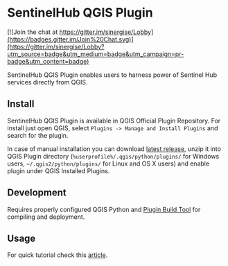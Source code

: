 # SentinelHub QGIS Plugin
[![Join the chat at https://gitter.im/sinergise/Lobby](https://badges.gitter.im/Join%20Chat.svg)](https://gitter.im/sinergise/Lobby?utm_source=badge&utm_medium=badge&utm_campaign=pr-badge&utm_content=badge)

SentinelHub QGIS Plugin enables users to harness power of Sentinel Hub services directly from QGIS.

## Install

SentinelHub QGIS Plugin is available in QGIS Official Plugin Repository. For install just open QGIS, select `Plugins -> Manage and Install Plugins` and search for the plugin.

In case of manual installation you can download [latest release](https://github.com/sinergise/qgis_sentinel_hub/releases/latest), unzip it into QGIS Plugin directory (`%userprofile%/.qgis/python/plugins/` for Windows users, `~/.qgis2/python/plugins/` for Linux and OS X users) and enable plugin under QGIS Installed Plugins.

## Development

Requires properly configured QGIS Python and [Plugin Build Tool](http://g-sherman.github.io/plugin_build_tool/) for compiling and deployment.

## Usage

For quick tutorial check this [article](https://medium.com/sentinel-hub/control-sentinel-hub-from-within-qgis-2a83eb7f13db).
